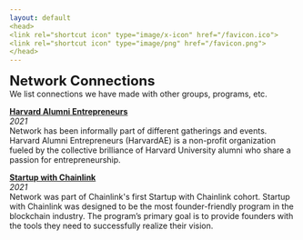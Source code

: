 ```yaml
---
layout: default
<head>
<link rel="shortcut icon" type="image/x-icon" href="/favicon.ico">
<link rel="shortcut icon" type="image/png" href="/favicon.png">
</head>
---
```


<b><font size="5">Network Connections</font></b>
<br>
We list connections we have made with other groups, programs, etc. 
<br>

**<a href="https://www.harvardae.org/">Harvard Alumni Entrepreneurs</a>**
<br>
_2021_
<br>
Network has been informally part of different gatherings and events. Harvard Alumni Entrepreneurs (HarvardAE) is a non-profit organization fueled by the collective brilliance of Harvard University alumni who share a passion for entrepreneurship.

**<a href="https://blog.chain.link/announcing-startup-with-chainlink/">Startup with Chainlink</a>**
<br>
_2021_
<br>
Network was part of Chainlink's first Startup with Chainlink cohort. Startup with Chainlink was designed to be the most founder-friendly program in the blockchain industry. The program’s primary goal is to provide founders with the tools they need to successfully realize their vision.
